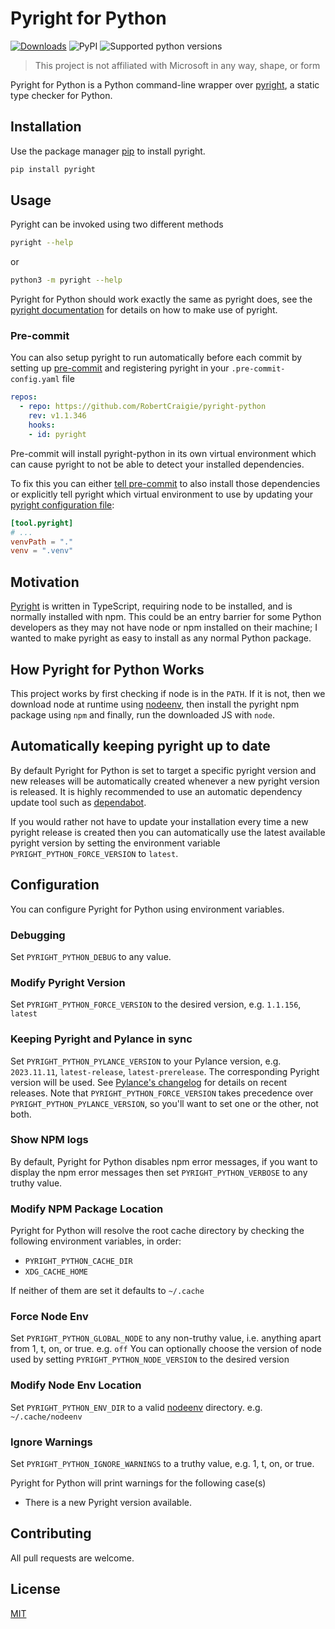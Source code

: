 # Pyright for Python

[![Downloads](https://pepy.tech/badge/pyright)](https://pepy.tech/project/pyright)
![PyPI](https://img.shields.io/pypi/v/pyright)
![Supported python versions](https://img.shields.io/pypi/pyversions/pyright)

> This project is not affiliated with Microsoft in any way, shape, or form

Pyright for Python is a Python command-line wrapper over [pyright](https://github.com/microsoft/pyright), a static type checker for Python.

## Installation

Use the package manager [pip](https://pip.pypa.io/en/stable/) to install pyright.

```bash
pip install pyright
```

## Usage

Pyright can be invoked using two different methods

```bash
pyright --help
```

or

```bash
python3 -m pyright --help
```

Pyright for Python should work exactly the same as pyright does, see the [pyright documentation](https://github.com/microsoft/pyright/blob/main/docs/getting-started.md) for details on how to make use of pyright.

### Pre-commit

You can also setup pyright to run automatically before each commit by setting up [pre-commit](https://pre-commit.com) and registering pyright in your `.pre-commit-config.yaml` file

```yaml
repos:
  - repo: https://github.com/RobertCraigie/pyright-python
    rev: v1.1.346
    hooks:
    - id: pyright
```

Pre-commit will install pyright-python in its own virtual environment which can cause pyright to not be able to detect your installed dependencies.

To fix this you can either [tell pre-commit](https://pre-commit.com/#config-additional_dependencies) to also install those dependencies or explicitly tell pyright which virtual environment to use by updating your [pyright configuration file](https://github.com/microsoft/pyright/blob/main/docs/configuration.md):

```toml
[tool.pyright]
# ...
venvPath = "."
venv = ".venv"
```

## Motivation

[Pyright](https://github.com/microsoft/pyright) is written in TypeScript, requiring node to be installed, and is normally installed with npm. This could be an entry barrier for some Python developers as they may not have node or npm installed on their machine; I wanted to make pyright as easy to install as any normal Python package.

## How Pyright for Python Works

This project works by first checking if node is in the `PATH`. If it is not, then we download node at runtime using [nodeenv](https://github.com/ekalinin/nodeenv), then install the pyright npm package using `npm` and finally, run the downloaded JS with `node`.

## Automatically keeping pyright up to date

By default Pyright for Python is set to target a specific pyright version and new releases will be automatically created whenever a new pyright version is released. It is highly recommended to use an automatic dependency update tool such as [dependabot](https://docs.github.com/en/code-security/supply-chain-security/managing-vulnerabilities-in-your-projects-dependencies/configuring-dependabot-security-updates).

If you would rather not have to update your installation every time a new pyright release is created then you can automatically use the latest available pyright version by setting the environment variable `PYRIGHT_PYTHON_FORCE_VERSION` to `latest`.

## Configuration

You can configure Pyright for Python using environment variables.

### Debugging

Set `PYRIGHT_PYTHON_DEBUG` to any value.

### Modify Pyright Version

Set `PYRIGHT_PYTHON_FORCE_VERSION` to the desired version, e.g. `1.1.156`, `latest`

### Keeping Pyright and Pylance in sync

Set `PYRIGHT_PYTHON_PYLANCE_VERSION` to your Pylance version, e.g. `2023.11.11`, `latest-release`, `latest-prerelease`. The corresponding Pyright version will be used. See [Pylance's changelog](https://github.com/microsoft/pylance-release/blob/main/CHANGELOG.md) for details on recent releases. Note that `PYRIGHT_PYTHON_FORCE_VERSION` takes precedence over `PYRIGHT_PYTHON_PYLANCE_VERSION`, so you'll want to set one or the other, not both.

### Show NPM logs

By default, Pyright for Python disables npm error messages, if you want to display the npm error messages then set `PYRIGHT_PYTHON_VERBOSE` to any truthy value.

### Modify NPM Package Location

Pyright for Python will resolve the root cache directory by checking the following environment variables, in order:

- `PYRIGHT_PYTHON_CACHE_DIR`
- `XDG_CACHE_HOME`

If neither of them are set it defaults to `~/.cache`

### Force Node Env

Set `PYRIGHT_PYTHON_GLOBAL_NODE` to any non-truthy value, i.e. anything apart from 1, t, on, or true.
e.g. `off`
You can optionally choose the version of node used by setting `PYRIGHT_PYTHON_NODE_VERSION` to the desired version

### Modify Node Env Location

Set `PYRIGHT_PYTHON_ENV_DIR` to a valid [nodeenv](https://github.com/ekalinin/nodeenv) directory. e.g. `~/.cache/nodeenv`

### Ignore Warnings

Set `PYRIGHT_PYTHON_IGNORE_WARNINGS` to a truthy value, e.g. 1, t, on, or true.

Pyright for Python will print warnings for the following case(s)

- There is a new Pyright version available.

## Contributing

All pull requests are welcome.

## License
[MIT](https://choosealicense.com/licenses/mit/)
